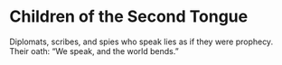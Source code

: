 # Children of the Second Tongue


Diplomats, scribes, and spies who speak lies as if they were prophecy. Their oath: “We speak, and the world bends.”
